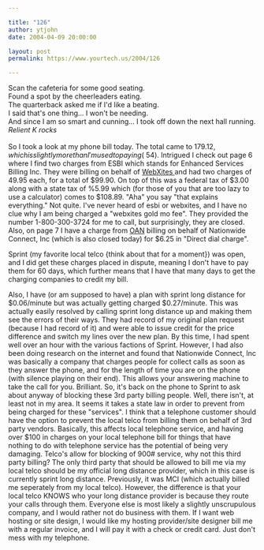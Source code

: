 ```yaml
---

title: "126"
author: ytjohn
date: 2004-04-09 20:00:00

layout: post
permalink: https://www.yourtech.us/2004/126

---
```

Scan the cafeteria for some good seating.<br />
Found a spot by the cheerleaders eating.<br />
The quarterback asked me if I'd like a beating.<br />
I said that's one thing... I won't be needing.<br />
And since I am so smart and cunning... I took off down the next hall running.<br />
<i>Relient K rocks</i>
<br />
<br />
So I took a look at my phone bill today.  The total came to $179.12, which is slightly more than I'm used to paying (~$54).  Intrigued I check out page 6 where I find two charges from ESBI which stands for Enhanced Services Billing Inc.  They were billing on behalf of <a href="http://www.ripoffreport.com/reports/ripoff54101.htm">WebXites </a> and had two charges of 49.95 each, for a total of $99.90.  On top of this was a federal tax of $3.00 along with a state tax of %5.99 which (for those of you that are too lazy to use a calculator) comes to $108.89. "Aha" you say "that explains everything."  Not quite.  I've never heard of esbi or webxites, and I have no clue why I am being charged a "webxites gold mo fee".  They provided the number 1-800-300-3724 for me to call, but surprisingly, they are closed.  Also, on page 7 I have a charge from <a href="http://www.ripoffreport.com/reports/ripoff86534.htm">OAN</a> billing on behalf of Nationwide Connect, Inc (which is also closed today) for $6.25 in "Direct dial charge".</p>

Sprint (my favorite local telco {think about that for a moment}) was open, and I did get these charges placed in dispute, meaning I don't have to pay them for 60 days, which further means that I have that many days to get the charging companies to credit my bill.

Also, I have (or am supposed to have) a plan with sprint long distance for $0.06/minute but was actually getting charged $0.27/minute.  This was actually easily resolved by calling sprint long distance up and making them see the errors of their ways.  They had record of my original plan request (because I had record of it) and were able to issue credit for the price difference and switch my lines over the new plan.  By this time, I had spent well over an hour with the various factions of Sprint.  However, I had also been doing research on the internet and found that Nationwide Connect, Inc was basically a company that charges people for collect calls as soon as they answer the phone, and for the length of time you are on the phone (with silence playing on their end).  This allows your answering machine to take the call for you. Brilliant.  So, it's back on the phone to Sprint to ask about anyway of blocking these 3rd party billing people.  Well, there isn't, at least not in my area.  It seems it takes a state law in order to prevent from being charged for these "services".  I think that a telephone
customer should have the option to prevent the local telco from billing them on behalf of 3rd party vendors.  Basically, this affects local telephone service, and having over $100 in charges on your local telephone bill for things that have nothing to do with telephone service has the potential of being very damaging.  Telco's allow for blocking of 900# service, why not this third party billing?  The only third party that should be allowed to bill me via my local telco should be my official long distance provider, which in this case is currently sprint long distance.  Previously, it was MCI (which actually billed me seperately from my local telco).  However, the difference is that your local telco KNOWS who your long distance provider is because they route your calls through them.  Everyone else is most likely a slightly unscrupulous company, and I would rather not do business with them.  If I want web hosting or site design, I would like my hosting provider/site designer bill me with a regular invoice, and I will pay it with a check or credit card.  Just don't mess with my telephone.
